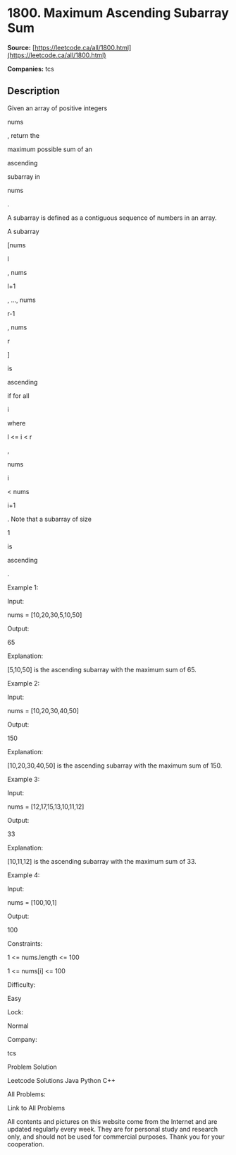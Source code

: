 # 1800. Maximum Ascending Subarray Sum

**Source:** [https://leetcode.ca/all/1800.html](https://leetcode.ca/all/1800.html)

**Companies:** tcs

## Description

Given an array of positive integers

nums

, return the

maximum possible sum of an

ascending

subarray in

nums

.

A subarray is defined as a contiguous sequence of numbers in an array.

A subarray

[nums

l

, nums

l+1

, ..., nums

r-1

, nums

r

]

is

ascending

if for all

i

where

l <= i < r

,

nums

i

< nums

i+1

. Note that a subarray of size

1

is

ascending

.

Example 1:

Input:

nums = [10,20,30,5,10,50]

Output:

65

Explanation:

[5,10,50] is the ascending subarray with the maximum sum of 65.

Example 2:

Input:

nums = [10,20,30,40,50]

Output:

150

Explanation:

[10,20,30,40,50] is the ascending subarray with the maximum sum of 150.

Example 3:

Input:

nums = [12,17,15,13,10,11,12]

Output:

33

Explanation:

[10,11,12] is the ascending subarray with the maximum sum of 33.

Example 4:

Input:

nums = [100,10,1]

Output:

100

Constraints:

1 <= nums.length <= 100

1 <= nums[i] <= 100

Difficulty:

Easy

Lock:

Normal

Company:

tcs

Problem Solution

Leetcode Solutions Java Python C++

All Problems:

Link to All Problems

All contents and pictures on this website come from the Internet and are updated regularly every week. They are for personal study and research only, and should not be used for commercial purposes. Thank you for your cooperation.

